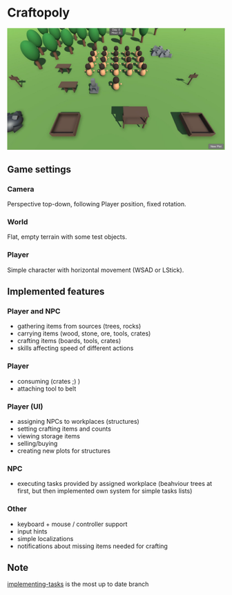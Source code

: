 # Craftopoly
![](screen01.jpg)

## Game settings
### Camera
Perspective top-down, following Player position, fixed rotation.
### World
Flat, empty terrain with some test objects.
### Player
Simple character with horizontal movement (WSAD or LStick).

## Implemented features
### Player and NPC
- gathering items from sources (trees, rocks)
- carrying items (wood, stone, ore, tools, crates)
- crafting items (boards, tools, crates)
- skills affecting speed of different actions

### Player
- consuming (crates ;) )
- attaching tool to belt

### Player (UI)
- assigning NPCs to workplaces (structures)
- setting crafting items and counts
- viewing storage items
- selling/buying
- creating new plots for structures

### NPC
- executing tasks provided by assigned workplace (beahviour trees at first, but then implemented own system for simple tasks lists)

### Other
- keyboard + mouse / controller support
- input hints
- simple localizations
- notifications about missing items needed for crafting

## Note
[implementing-tasks](../../tree/implementing-tasks) is the most up to date branch
